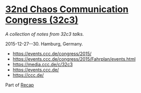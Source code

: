 # [32nd Chaos Communication Congress (32c3)](https://events.ccc.de/congress/2015/)

*A collection of notes from 32c3 talks.*

2015-12-27--30. Hamburg, Germany.


- https://events.ccc.de/congress/2015/
- https://events.ccc.de/congress/2015/Fahrplan/events.html
- https://media.ccc.de/c/32c3
- https://events.ccc.de/
- https://ccc.de/

Part of [Recap](https://github.com/joelpurra/recap)
